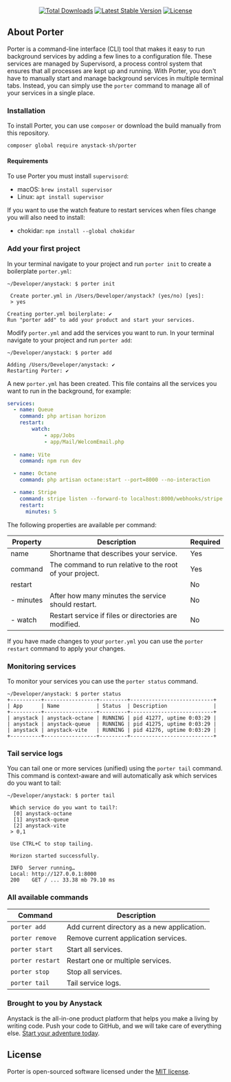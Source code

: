 <p align="center">
<a href="https://packagist.org/packages/anystack-sh/porter"><img src="https://img.shields.io/packagist/dt/anystack-sh/porter" alt="Total Downloads"></a>
<a href="https://packagist.org/packages/anystack-sh/porter"><img src="https://img.shields.io/packagist/v/anystack-sh/porter" alt="Latest Stable Version"></a>
<a href="https://packagist.org/packages/anystack-sh/porter"><img src="https://img.shields.io/packagist/l/anystack-sh/porter" alt="License"></a>
</p>

## About Porter

Porter is a command-line interface (CLI) tool that makes it easy to run background services by adding a few lines to a configuration file.
These services are managed by Supervisord, a process control system that ensures that all processes are kept up and running. 
With Porter, you don't have to manually start and manage background services in multiple terminal tabs. 
Instead, you can simply use the `porter` command to manage all of your services in a single place.

### Installation

To install Porter, you can use `composer` or download the build manually from this repository.

```shell
composer global require anystack-sh/porter
```

#### Requirements
To use Porter you must install `supervisord`:
- macOS: `brew install supervisor`
- Linux: `apt install supervisor`

If you want to use the watch feature to restart services when files change you will also need to install:
- chokidar: `npm install --global chokidar`

### Add your first project
In your terminal navigate to your project and run `porter init` to create a boilerplate `porter.yml`:

```shell
~/Developer/anystack: $ porter init

 Create porter.yml in /Users/Developer/anystack? (yes/no) [yes]:
 > yes

Creating porter.yml boilerplate: ✔
Run "porter add" to add your product and start your services.
```

Modify `porter.yml` and add the services you want to run. In your terminal navigate to your project and run `porter add`:

```shell
~/Developer/anystack: $ porter add

Adding /Users/Developer/anystack: ✔
Restarting Porter: ✔
```

A new `porter.yml` has been created. This file contains all the services you want to run in the background, for example:

```yaml
services:
  - name: Queue
    command: php artisan horizon
    restart:
        watch:
            - app/Jobs
            - app/Mail/WelcomEmail.php
    
  - name: Vite
    command: npm run dev

  - name: Octane
    command: php artisan octane:start --port=8000 --no-interaction

  - name: Stripe
    command: stripe listen --forward-to localhost:8000/webhooks/stripe
    restart:
      minutes: 5
```

The following properties are available per command:

| Property  | Description                                              | Required |
|-----------|----------------------------------------------------------|----------|
| name      | Shortname that describes your service.                   | Yes      |
| command   | The command to run relative to the root of your project. | Yes      |
| restart   |                                                          | No       | 
| - minutes | After how many minutes the service should restart.       | No       | 
| - watch   | Restart service if files or directories are modified.    | No       | 

If you have made changes to your `porter.yml` you can use the `porter restart` command to apply your changes.

### Monitoring services
To monitor your services you can use the `porter status` command.

```shell
~/Developer/anystack: $ porter status
+----------+-----------------+---------+---------------------------+
| App      | Name            | Status  | Description               |
+----------+-----------------+---------+---------------------------+
| anystack | anystack-octane | RUNNING | pid 41277, uptime 0:03:29 |
| anystack | anystack-queue  | RUNNING | pid 41275, uptime 0:03:29 |
| anystack | anystack-vite   | RUNNING | pid 41276, uptime 0:03:29 |
+----------+-----------------+---------+---------------------------+
```

### Tail service logs
You can tail one or more services (unified) using the `porter tail` command. This command is context-aware and will automatically ask which services do you want to tail:

```shell
~/Developer/anystack: $ porter tail

 Which service do you want to tail?:
  [0] anystack-octane
  [1] anystack-queue
  [2] anystack-vite
 > 0,1
 
 Use CTRL+C to stop tailing.
 
 Horizon started successfully.
 
 INFO  Server running…
 Local: http://127.0.0.1:8000
 200    GET / ... 33.38 mb 79.10 ms
 ```

### All available commands

| Command          | Description                                 |
|------------------|---------------------------------------------|
| `porter add`     | Add current directory as a new application. |
| `porter remove`  | Remove current application services.        |
| `porter start`   | Start all services.                         |
| `porter restart` | Restart one or multiple services.           |
| `porter stop`    | Stop all services.                          |
| `porter tail`    | Tail service logs.                          |

### Brought to you by Anystack
Anystack is the all-in-one product platform that helps you make a living by writing code. Push your code to GitHub, and we will take care of everything else.  [Start your adventure today](https://anystack.sh?utm_source=github&utm_campaign=porter&utm_medium=repository). 

## License
Porter is open-sourced software licensed under the [MIT license](https://opensource.org/licenses/MIT).
